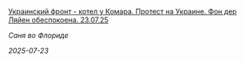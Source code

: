 <!--2025-07-23 19:57:32-->
<div class="yb">
  <a class="nodecor" href="/index.html?jizn_v_ssha_i_rossii/ukrainskij_front_-_kotel_u_komara_protest_na_ukraine_fon_der_lyajen_obespokoena_23_07_25">
    <img class="preview" data-videoid="https://rutube.ru/play/embed/http://rutube.ru/video/2b5fd6236838c0481be69f0ad22f2334/" src="http://pic.rutubelist.ru/video/2025-07-23/c8/5c/c85c07524a8d1f763eaf10f287d2c148.jpg" align="left" alt="">
  </a>
  <div class="inlbl text">
    <p><a class="nodecor" href="/index.html?jizn_v_ssha_i_rossii/ukrainskij_front_-_kotel_u_komara_protest_na_ukraine_fon_der_lyajen_obespokoena_23_07_25">Украинский фронт - котел у Комара. Протест на Украине. Фон дер Ляйен обеспокоена. 23.07.25</a></p>
    <p><i class="smaller2">Саня во Флориде</i></p>
    <i class="smaller3">2025-07-23</i>
  </div>
</div>
